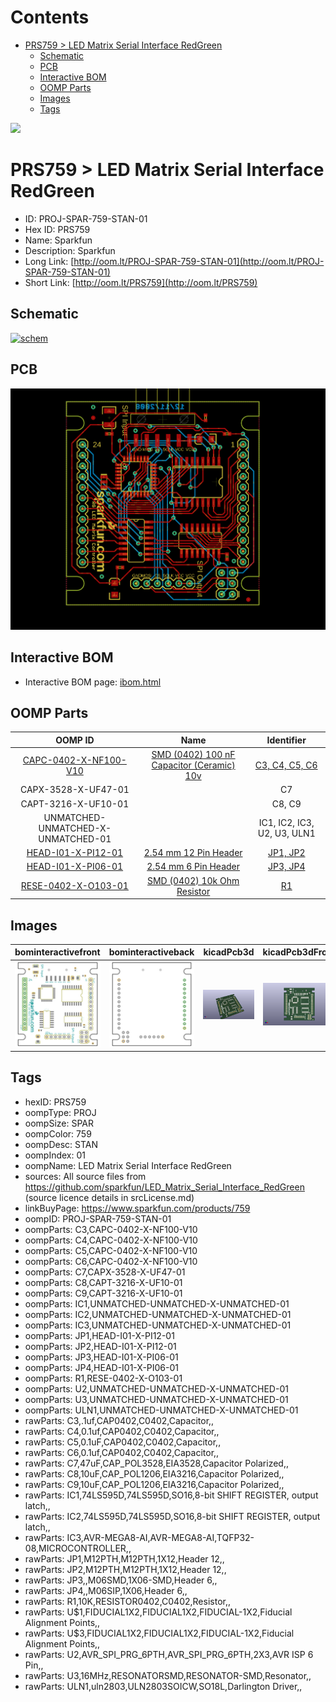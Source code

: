 



Contents
========

* [PRS759 > LED Matrix Serial Interface RedGreen](#prs759--led-matrix-serial-interface-redgreen)
	* [Schematic](#schematic)
	* [PCB](#pcb)
	* [Interactive BOM](#interactive-bom)
	* [OOMP Parts](#oomp-parts)
	* [Images](#images)
	* [Tags](#tags)
  
![][im]
# PRS759 > LED Matrix Serial Interface RedGreen

- ID: PROJ-SPAR-759-STAN-01
- Hex ID: PRS759
- Name: Sparkfun
- Description: Sparkfun
- Long Link: [http://oom.lt/PROJ-SPAR-759-STAN-01](http://oom.lt/PROJ-SPAR-759-STAN-01)
- Short Link: [http://oom.lt/PRS759](http://oom.lt/PRS759)

## Schematic
  
[![schem](eagleSchemImage.png)](eagleSchemImage.png)
## PCB
  
[![pcb](eagleImage.png)](eagleImage.png)
## Interactive BOM

- Interactive BOM page: [ibom.html](https://htmlpreview.github.io/?https://github.com/oomlout/oomlout_OOMP_projects/blob/main/PROJ-SPAR-759-STAN-01/kicad/bom/ibom.html)

## OOMP Parts
  

|OOMP ID|Name|Identifier|
| :---: | :---: | :---: |
|[CAPC-0402-X-NF100-V10](https://github.com/oomlout/oomlout_OOMP_parts/tree/main/CAPC-0402-X-NF100-V10/)|[SMD (0402) 100 nF Capacitor (Ceramic) 10v](https://github.com/oomlout/oomlout_OOMP_parts/tree/main/CAPC-0402-X-NF100-V10/)|[C3, C4, C5, C6](https://github.com/oomlout/oomlout_OOMP_parts/tree/main/CAPC-0402-X-NF100-V10/)|
|CAPX-3528-X-UF47-01||C7|
|CAPT-3216-X-UF10-01||C8, C9|
|UNMATCHED-UNMATCHED-X-UNMATCHED-01||IC1, IC2, IC3, U2, U3, ULN1|
|[HEAD-I01-X-PI12-01](https://github.com/oomlout/oomlout_OOMP_parts/tree/main/HEAD-I01-X-PI12-01/)|[2.54 mm 12 Pin Header](https://github.com/oomlout/oomlout_OOMP_parts/tree/main/HEAD-I01-X-PI12-01/)|[JP1, JP2](https://github.com/oomlout/oomlout_OOMP_parts/tree/main/HEAD-I01-X-PI12-01/)|
|[HEAD-I01-X-PI06-01](https://github.com/oomlout/oomlout_OOMP_parts/tree/main/HEAD-I01-X-PI06-01/)|[2.54 mm 6 Pin Header](https://github.com/oomlout/oomlout_OOMP_parts/tree/main/HEAD-I01-X-PI06-01/)|[JP3, JP4](https://github.com/oomlout/oomlout_OOMP_parts/tree/main/HEAD-I01-X-PI06-01/)|
|[RESE-0402-X-O103-01](https://github.com/oomlout/oomlout_OOMP_parts/tree/main/RESE-0402-X-O103-01/)|[SMD (0402) 10k Ohm Resistor](https://github.com/oomlout/oomlout_OOMP_parts/tree/main/RESE-0402-X-O103-01/)|[R1](https://github.com/oomlout/oomlout_OOMP_parts/tree/main/RESE-0402-X-O103-01/)|

## Images
  
  

|bominteractivefront|bominteractiveback|kicadPcb3d|kicadPcb3dFront|kicadPcb3dBack|eagleImage|eagleSchemImage|pcbdraw|pcbdrawback|
| :---: | :---: | :---: | :---: | :---: | :---: | :---: | :---: | :---: |
|[![bominteractivefront](bomFront_140.png)](bomFront.png)|[![bominteractiveback](bomBack_140.png)](bomBack.png)|[![kicadPcb3d](kicadPcb3d_140.png)](kicadPcb3d.png)|[![kicadPcb3dFront](kicadPcb3dFront_140.png)](kicadPcb3dFront.png)|[![kicadPcb3dBack](kicadPcb3dBack_140.png)](kicadPcb3dBack.png)|[![eagleImage](eagleImage_140.png)](eagleImage.png)|[![eagleSchemImage](eagleSchemImage_140.png)](eagleSchemImage.png)|[![pcbdraw](pcbdraw_140.png)](pcbdraw.png)|[![pcbdrawback](pcbdrawBack_140.png)](pcbdrawBack.png)|

## Tags

- hexID: PRS759
- oompType: PROJ
- oompSize: SPAR
- oompColor: 759
- oompDesc: STAN
- oompIndex: 01
- oompName: LED Matrix Serial Interface RedGreen
- sources: All source files from https://github.com/sparkfun/LED_Matrix_Serial_Interface_RedGreen (source licence details in srcLicense.md)
- linkBuyPage: https://www.sparkfun.com/products/759
- oompID: PROJ-SPAR-759-STAN-01
- oompParts: C3,CAPC-0402-X-NF100-V10
- oompParts: C4,CAPC-0402-X-NF100-V10
- oompParts: C5,CAPC-0402-X-NF100-V10
- oompParts: C6,CAPC-0402-X-NF100-V10
- oompParts: C7,CAPX-3528-X-UF47-01
- oompParts: C8,CAPT-3216-X-UF10-01
- oompParts: C9,CAPT-3216-X-UF10-01
- oompParts: IC1,UNMATCHED-UNMATCHED-X-UNMATCHED-01
- oompParts: IC2,UNMATCHED-UNMATCHED-X-UNMATCHED-01
- oompParts: IC3,UNMATCHED-UNMATCHED-X-UNMATCHED-01
- oompParts: JP1,HEAD-I01-X-PI12-01
- oompParts: JP2,HEAD-I01-X-PI12-01
- oompParts: JP3,HEAD-I01-X-PI06-01
- oompParts: JP4,HEAD-I01-X-PI06-01
- oompParts: R1,RESE-0402-X-O103-01
- oompParts: U2,UNMATCHED-UNMATCHED-X-UNMATCHED-01
- oompParts: U3,UNMATCHED-UNMATCHED-X-UNMATCHED-01
- oompParts: ULN1,UNMATCHED-UNMATCHED-X-UNMATCHED-01
- rawParts: C3,.1uf,CAP0402,C0402,Capacitor,,
- rawParts: C4,0.1uf,CAP0402,C0402,Capacitor,,
- rawParts: C5,0.1uF,CAP0402,C0402,Capacitor,,
- rawParts: C6,0.1uf,CAP0402,C0402,Capacitor,,
- rawParts: C7,47uF,CAP_POL3528,EIA3528,Capacitor Polarized,,
- rawParts: C8,10uF,CAP_POL1206,EIA3216,Capacitor Polarized,,
- rawParts: C9,10uF,CAP_POL1206,EIA3216,Capacitor Polarized,,
- rawParts: IC1,74LS595D,74LS595D,SO16,8-bit SHIFT REGISTER, output latch,,
- rawParts: IC2,74LS595D,74LS595D,SO16,8-bit SHIFT REGISTER, output latch,,
- rawParts: IC3,AVR-MEGA8-AI,AVR-MEGA8-AI,TQFP32-08,MICROCONTROLLER,,
- rawParts: JP1,M12PTH,M12PTH,1X12,Header 12,,
- rawParts: JP2,M12PTH,M12PTH,1X12,Header 12,,
- rawParts: JP3,,M06SMD,1X06-SMD,Header 6,,
- rawParts: JP4,,M06SIP,1X06,Header 6,,
- rawParts: R1,10K,RESISTOR0402,C0402,Resistor,,
- rawParts: U$1,FIDUCIAL1X2,FIDUCIAL1X2,FIDUCIAL-1X2,Fiducial Alignment Points,,
- rawParts: U$3,FIDUCIAL1X2,FIDUCIAL1X2,FIDUCIAL-1X2,Fiducial Alignment Points,,
- rawParts: U2,AVR_SPI_PRG_6PTH,AVR_SPI_PRG_6PTH,2X3,AVR ISP 6 Pin,,
- rawParts: U3,16MHz,RESONATORSMD,RESONATOR-SMD,Resonator,,
- rawParts: ULN1,uln2803,ULN2803SOICW,SO18L,Darlington Driver,,



[im]: kicadPcb3d_450.png
